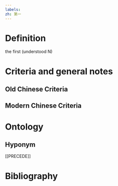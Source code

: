 ```yaml
---
labels: 
zh: 第一
---
```


# Definition
the first (understood N)
# Criteria and general notes
## Old Chinese Criteria

## Modern Chinese Criteria

# Ontology

## Hyponym
[[PRECEDE]]
# Bibliography